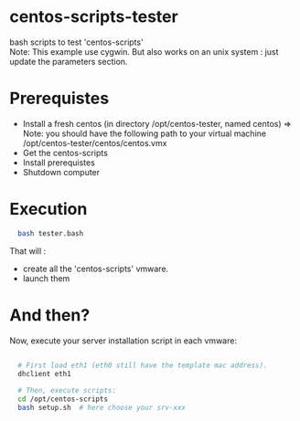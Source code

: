 centos-scripts-tester
=====================

bash scripts to test 'centos-scripts'<br>
Note: This example use cygwin. But also works on an unix system : just update the parameters section.

Prerequistes
============

- Install a fresh centos (in directory /opt/centos-tester, named centos)
  => Note: you should have the following path to your virtual machine /opt/centos-tester/centos/centos.vmx
- Get the centos-scripts
- Install prerequistes
- Shutdown computer

Execution
=========

```bash
  bash tester.bash
```

That will :
- create all the 'centos-scripts' vmware.
- launch them

And then?
=========
Now, execute your server installation script in each vmware:
```bash

  # First load eth1 (eth0 still have the template mac address).
  dhclient eth1
  
  # Then, execute scripts:
  cd /opt/centos-scripts
  bash setup.sh  # here choose your srv-xxx  
```

